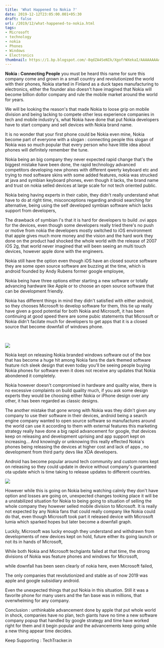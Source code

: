 ```yaml
---
title: 'What Happened to Nokia ?'
date: 2019-12-12T23:05:00.001+05:30
draft: false
url: /2019/12/what-happened-to-nokia.html
tags: 
- Microsoft
- technology
- nokia
- Phones
- Windows
- Electronics
thumbnail: https://1.bp.blogspot.com/-8qdZA4SeNIk/XgofrWXekaI/AAAAAAAAAYE/IQVfDY8Jqm8NCOMUCoVrTDccEqGV2Q3vQCLcBGAsYHQ/s320/IMG_20191230_204540_673.jpg
---
```


  

**Nokia : Connecting People** you must be heard this name for sure this company come and grown in a small country and revolutionized the world with their phones, Nokia started in Finland as a duck tapes manufacturing to electronics, either the founder also doesn't have imagined that Nokia will become billion dollor company and rule the mobile market around the world for years.  

  

We will be looking the reason's that made Nokia to loose grip on mobile division and being lacking to compete other less experience companies in tech and mobile industry's, what Nokia have done that put Nokia developers have to start company and sell devices with Nokia brand name.

  

It is no wonder that your first phone could be Nokia even mine, Nokia become part of everyone with a slogan : connecting people this slogan of Nokia was so much popular that every person who have little idea about phones will definitely remember the tune.

  

Nokia being an big company they never expected rapid change that's the biggest mistake have been done, the rapid technology advanced competitors developing new phones with different qwerty keyboard etc and trying to mod software skins with some added features, nokia was strucked at java and symbian keyboard phones, even though it lacks, the brand name and trust on nokia selled devices at large scale for not tech oriented public.

  

Nokia being having experts in their cabin, they didn't really understand what have to do at right time, misconceptions regarding android searching for alternative, being using the self developed symbian software which lacks support from developers, 

  

The drawback of symbian I's that it is hard for developers to build .ovi apps for the devices, even though some developers really tried there's no push or motive from nokia the developers mostly switched to iOS environment that apple gives much more money and the vision and the hard work they done on the product had shocked the whole world with the release of 2007 iOS 2g, that world never imagined that will been seeing an multi touch devices, however apple done with the engineers.

  

Nokia still have the option even though iOS have an closed source software they are some open source software are buzzing at the time, which is android founded by Andy Rubens former google employee,

  

Nokia being have three options either starting a new software or totally advancing hardware like Apple or to choose an open source software that can be development friendly.

  

Nokia has different things in mind they didn't satisfied with either android, so they chooses Microsoft to develop software for them, this tie up really have given a good potential for both Nokia and Microsoft, it has been continuing at good speed there are some pubic statements that Microsoft or Nokia didn't facilate much for developers to get apps that it is a closed source that become downfall of windows phone.

                                       

![](https://1.bp.blogspot.com/-lgW7SmIk1D4/XgoCHpKRyqI/AAAAAAAAAVI/k-PqDfnucI0Mvgu81rdf-JUHPrYoXyIdwCEwYBhgL/s320/IMG_20191230_192514_046.jpg)

  

Nokia kept on releasing Nokia branded windows software out of the box that has become a huge hit among Nokia fans the dark themed software feature rich sleek design that even today you'll be seeing people buying Nokia phones for software even it does not receive any updates that Nokia abondened it completely.

  

Nokia however doesn't compromised in hardware and quality wise, there is no excessive complaints on build quality much, if you ask some design experts they would be choosing either Nokia or iPhone design over any other, it has been regarded as classic designs.

  

The another mistake that gone wrong with Nokia was they didn't given any company to use their software in their devices, android being a search engine company wanted to open source software so manufactures around the world can use it according to them with external features this marketing strategy really have done a big rapid advancement for google, that devices keep on releasing and development uprising and app support kept on  increasing... And knowingly or unknowing this really effected Nokia's phones being releasing the devices at higher cost and lack of apps , no development from third party devs like XDA developers.

  

Android has become popular around tech community and custom roms kept on releasing so they could update in device without company's guaranteed ota update which is time taking to release updates to different countries.

  

![](https://1.bp.blogspot.com/-ldmCKhm0xBE/Xgogc7okwBI/AAAAAAAAAYM/zTaUBxBvD74C8qjLbAaTzzMA7QxnrIFhwCLcBGAsYHQ/s320/IMG_20191230_213534_117.jpg)

  

However while this is going on Nokia being watching calmly they don't have option and losses are going on, unexpected changes tooking place it will be a unstabilized situation for Nokia to being going to situation of selling the whole company they however selled mobile division to Microsoft. It is really not expected by any Nokia fans that could really company like Nokia could do that, even though Microsoft took part it released device with Microsoft lumia which sparked hopes but later become a downfall graph.

  

Luckily, Microsoft was lucky enough they understand and withdrawn from developments of new devices kept on hold, future either its going launch or not its in hands of Microsoft,

  

While both Nokia and Microsoft techgiants failed at that time, the strong divisions of Nokia was feature phones and windows for Microsoft, 

  

while downfall has been seen clearly of nokia here, even Microsoft failed, 

  

The only companies that revolutionized and stable as of now 2019 was apple and google subsidiary android.

  

Even the unexpected things that put Nokia in this situation. Still it was a favorite phone for many users and the fan base was in millions, that overwhelming for any company.

  

Conclusion : unthinkable advancement done by apple that put whole world in shock, companies have no plan, tech giants have no time a new software company popup that handled by google strategy and time have worked right for them and it begin popular and the advancements keep going while a new thing appear time decides.

  

Keep Supporting : TechTracker.in
